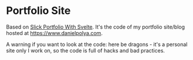 # Portfolio Site

Based on [Slick Portfolio With Svelte](https://github.com/RiadhAdrani/slick-portfolio-svelte). It's the code of my portfolio site/blog hosted at https://www.danielpolya.com.

A warning if you want to look at the code: here be dragons - it's a personal site only I work on, so the code is full of hacks and bad practices.
